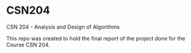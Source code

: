 # CSN204
CSN 204 - Analysis and Design of Algorithms

This repo was created to hold the final report of the project done for the Course CSN 204. 


